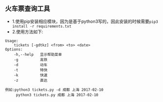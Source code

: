 
## 火车票查询工具
- 1.使用pip安装相应模块，因为是基于python3写的，因此安装的时候需要`pip3 install -r requirements.txt`
- 2.使用方法如下:
```
Usage:
    tickets [-gdtkz] <from> <to> <date>
Options:
    -h,--help   显示帮助菜单
    -g          高铁
    -d          动车
    -t          特快
    -k          快速
    -z          直达
    
例如:python3 tickets.py -d 成都 上海 2017-02-10
     python3 tickets.py 成都 上海 2017-02-10
```
